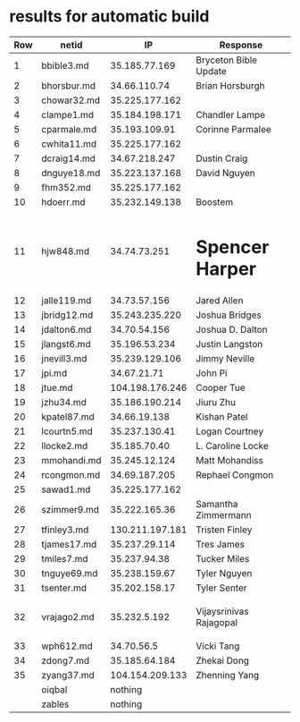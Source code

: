 # results for automatic build
|Row|netid|IP|Response|
|--|-----|--|--------|
|1|bbible3.md|35.185.77.169|<html> <body> Bryceton Bible Update </body> </html>|
|2|bhorsbur.md|34.66.110.74|<html> <body> Brian Horsburgh </body> </html>|
|3|chowar32.md|35.225.177.162||
|4|clampe1.md|35.184.198.171|<html> <body> Chandler Lampe </body> </html>|
|5|cparmale.md|35.193.109.91|<html> <body> Corinne Parmalee </body> </html>|
|6|cwhita11.md|35.225.177.162||
|7|dcraig14.md|34.67.218.247|<html> <body>Dustin Craig</body> </html>|
|8|dnguye18.md|35.223.137.168|<html> <body> David Nguyen </body> </html>|
|9|fhm352.md|35.225.177.162||
|10|hdoerr.md|35.232.149.138|<html> <body> Boostem </body> </html>|
|11|hjw848.md|34.74.73.251|<html> <body> <h1>Spencer Harper</h1> </body> </html>|
|12|jalle119.md|34.73.57.156|<html> <body> Jared Allen </body> </html>|
|13|jbridg12.md|35.243.235.220|<html> <body> Joshua Bridges </body> </html>|
|14|jdalton6.md|34.70.54.156|<html> <body> Joshua D. Dalton </body> </html>|
|15|jlangst6.md|35.196.53.234|<html> <body> Justin Langston </body> </html>|
|16|jnevill3.md|35.239.129.106|<html> <body> Jimmy Neville </body> </html>|
|17|jpi.md|34.67.21.71|<html> <body> John Pi </body> </html>|
|18|jtue.md|104.198.176.246|<html> <body> Cooper Tue </body> </html>|
|19|jzhu34.md|35.186.190.214|<html> <body> Jiuru Zhu </body> </html>|
|20|kpatel87.md|34.66.19.138|<html> <body> Kishan Patel </body> </html>|
|21|lcourtn5.md|35.237.130.41|Logan Courtney|
|22|llocke2.md|35.185.70.40| <html> <body> L. Caroline Locke </body> </html>|
|23|mmohandi.md|35.245.12.124|Matt Mohandiss|
|24|rcongmon.md|34.69.187.205|<html> <body> Rephael Congmon </body> </html>|
|25|sawad1.md|35.225.177.162||
|26|szimmer9.md|35.222.165.36|<html> <body> Samantha Zimmermann </body> </html>|
|27|tfinley3.md|130.211.197.181|<html> <body> Tristen Finley </body> </html>|
|28|tjames17.md|35.237.29.114|<html> <body> Tres James </body> </html>|
|29|tmiles7.md|35.237.94.38|<html> <body> Tucker Miles </body> </html>|
|30|tnguye69.md|35.238.159.67|<html> <body> Tyler Nguyen </body> </html>|
|31|tsenter.md|35.202.158.17|<html> <body> Tyler Senter </body> </html>|
|32|vrajago2.md|35.232.5.192|<html> <body> <p>Vijaysrinivas Rajagopal</p> </body> </html>|
|33|wph612.md|34.70.56.5|<html> <body> Vicki Tang </body> </html>|
|34|zdong7.md|35.185.64.184|<html> <body> Zhekai Dong </body> </html>|
|35|zyang37.md|104.154.209.133|<html> <body> Zhenning Yang </body> </html>|
| |oiqbal|nothing||
| |zables|nothing||
